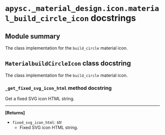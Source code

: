 # `apysc._material_design.icon.material_build_circle_icon` docstrings

## Module summary

The class implementation for the `build_circle` material icon.

## `MaterialbuildCircleIcon` class docstring

The class implementation for the `build_circle` material icon.

### `_get_fixed_svg_icon_html` method docstring

Get a fixed SVG icon HTML string.<hr>

**[Returns]**

- `fixed_svg_icon_html`: str
  - Fixed SVG icon HTML string.